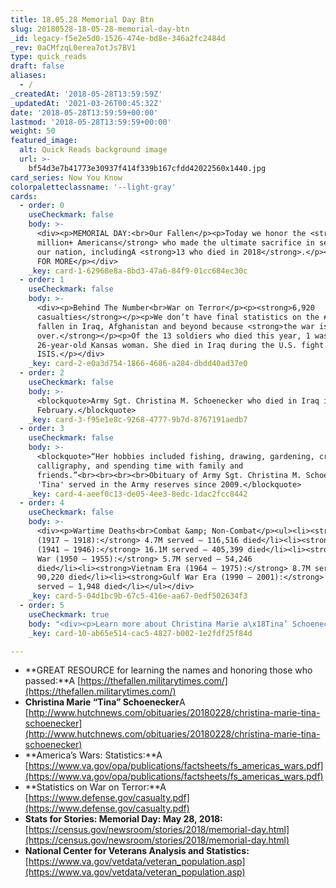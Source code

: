 ```yaml
---
title: 18.05.28 Memorial Day Btn
slug: 20180528-18-05-28-memorial-day-btn
_id: legacy-f5e2e5d0-1526-474e-bd8e-346a2fc2484d
_rev: 0aCMfzqL0erea7otJs7BV1
type: quick_reads
draft: false
aliases:
  - /
_createdAt: '2018-05-28T13:59:59Z'
_updatedAt: '2021-03-26T00:45:32Z'
date: '2018-05-28T13:59:59+00:00'
lastmod: '2018-05-28T13:59:59+00:00'
weight: 50
featured_image:
  alt: Quick Reads background image
  url: >-
    bf54d3e7b41773e30937f414f339b167cfdd42022560x1440.jpg
card_series: Now You Know
colorpaletteclassname: '--light-gray'
cards:
  - order: 0
    useCheckmark: false
    body: >-
      <div><p>MEMORIAL DAY:<br>Our Fallen</p><p>Today we honor the <strong>1
      million+ Americans</strong> who made the ultimate sacrifice in service to
      our nation, includingA <strong>13 who died in 2018</strong>.</p><p>FLIP
      FOR MORE</p></div>
    _key: card-1-62968e8a-8bd3-47a6-84f9-01cc684ec30c
  - order: 1
    useCheckmark: false
    body: >-
      <div><p>Behind The Number<br>War on Terror</p><p><strong>6,920
      casualties</strong></p><p>We don’t have final statistics on the # of
      fallen in Iraq, Afghanistan and beyond because <strong>the war isn’t
      over.</strong></p><p>Of the 13 soldiers who died this year, 1 was a
      26-year-old Kansas woman. She died in Iraq during the U.S. fight against
      ISIS.</p></div>
    _key: card-2-e0a3d754-1866-4686-a284-dbdd40ad37e0
  - order: 2
    useCheckmark: false
    body: >-
      <blockquote>Army Sgt. Christina M. Schoenecker who died in Iraq in
      February.</blockquote>
    _key: card-3-f95e1e8c-9268-4777-9b7d-8767191aedb7
  - order: 3
    useCheckmark: false
    body: >-
      <blockquote>“Her hobbies included fishing, drawing, gardening, crocheting,
      calligraphy, and spending time with family and
      friends.”<br><br><br><br>Obituary of Army Sgt. Christina M. Schoenecker -
      'Tina' served in the Army reserves since 2009.</blockquote>
    _key: card-4-aeef0c13-de05-4ee3-8edc-1dac2fcc8442
  - order: 4
    useCheckmark: false
    body: >-
      <div><p>Wartime Deaths<br>Combat &amp; Non-Combat</p><ul><li><strong>WWI
      (1917 – 1918):</strong> 4.7M served – 116,516 died</li><li><strong>WWII
      (1941 – 1946):</strong> 16.1M served – 405,399 died</li><li><strong>Korean
      War (1950 – 1955):</strong> 5.7M served – 54,246
      died</li><li><strong>Vietnam Era (1964 – 1975):</strong> 8.7M served –
      90,220 died</li><li><strong>Gulf War Era (1990 – 2001):</strong> 5.6M
      served – 1,948 died</li></ul></div>
    _key: card-5-04d1bc9b-67c5-416e-aa67-0edf502634f3
  - order: 5
    useCheckmark: true
    body: "<div><p>Learn more about Christina Marie a\x18Tina’ Schoenecker &amp; the 12 others who died in service to our nation this year. Memorial Day honors those who died serving, specifically those who died in combat.</p><p><a href=\"https://smarthernews.com/18-05-28-memorial-day-btn/\">view sources</a></p></div>"
    _key: card-10-ab65e514-cac5-4827-b002-1e2fdf25f84d

---
```

* **GREAT RESOURCE for learning the names and honoring those who passed:**A [https://thefallen.militarytimes.com/](https://thefallen.militarytimes.com/)
* **Christina Marie “Tina” Schoenecker**A [http://www.hutchnews.com/obituaries/20180228/christina-marie-tina-schoenecker](http://www.hutchnews.com/obituaries/20180228/christina-marie-tina-schoenecker)
* **America’s Wars: Statistics:**A [https://www.va.gov/opa/publications/factsheets/fs_americas_wars.pdf](https://www.va.gov/opa/publications/factsheets/fs_americas_wars.pdf)
* **Statistics on War on Terror:**A [https://www.defense.gov/casualty.pdf](https://www.defense.gov/casualty.pdf)
* **Stats for Stories: Memorial Day: May 28, 2018:** [https://census.gov/newsroom/stories/2018/memorial-day.html](https://census.gov/newsroom/stories/2018/memorial-day.html)
* **National Center for Veterans Analysis and Statistics:** [https://www.va.gov/vetdata/veteran_population.asp](https://www.va.gov/vetdata/veteran_population.asp)